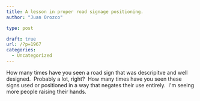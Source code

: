 ```yaml
---
title: A lesson in proper road signage positioning.
author: "Juan Orozco"

type: post

draft: true
url: /?p=1967
categories:
  - Uncategorized
---
```


How many times have you seen a road sign that was descripitve and well designed.  Probably a lot, right?  How many times have you seen these signs used or positioned in a way that negates their use entirely.  I'm seeing more people raising their hands.
